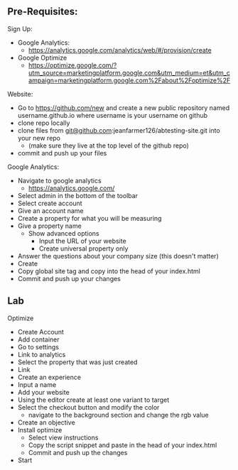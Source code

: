 ## Pre-Requisites:

Sign Up:

- Google Analytics:
  - https://analytics.google.com/analytics/web/#/provision/create
- Google Optimize
  - https://optimize.google.com/?utm_source=marketingplatform.google.com&utm_medium=et&utm_campaign=marketingplatform.google.com%2Fabout%2Foptimize%2F

Website:

- Go to https://github.com/new and create a new public repository named username.github.io where username is your username on github
- clone repo locally
- clone files from git@github.com:jeanfarmer126/abtesting-site.git into your new repo
  - (make sure they live at the top level of the github repo)
- commit and push up your files

Google Analytics:

- Navigate to google analytics
  - https://analytics.google.com/
- Select admin in the bottom of the toolbar
- Select create account
- Give an account name
- Create a property for what you will be measuring
- Give a property name
  - Show advanced options
    - Input the URL of your website
    - Create universal property only
- Answer the questions about your company size (this doesn't matter)
- Create
- Copy global site tag and copy into the head of your index.html
- Commit and push up your changes

## Lab

Optimize

- Create Account
- Add container
- Go to settings
- Link to analytics
- Select the property that was just created
- Link
- Create an experience
- Input a name
- Add your website
- Using the editor create at least one variant to target
- Select the checkout button and modify the color
  - navigate to the background section and change the rgb value
- Create an objective
- Install optimize
  - Select view instructions
  - Copy the script snippet and paste in the head of your index.html
  - Commit and push up the changes
- Start

